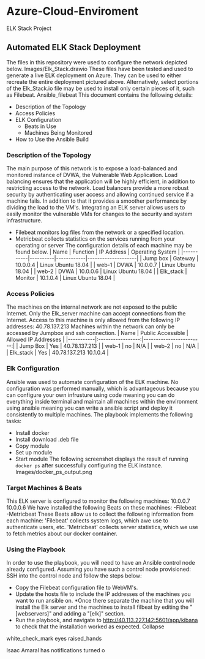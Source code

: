 # Azure-Cloud-Enviroment
ELK Stack Project
## Automated ELK Stack Deployment
The files in this repository were used to configure the network depicted below.
Images/Elk_Stack.drawio
These files have been tested and used to generate a live ELK deployment on Azure. They can be used to either recreate the entire deployment pictured above. Alternatively, select portions of the Elk_Stack.io file may be used to install only certain pieces of it, such as Filebeat.
Ansible_filebeat
This document contains the following details:
- Description of the Topology
- Access Policies
- ELK Configuration
  - Beats in Use
  - Machines Being Monitored
- How to Use the Ansible Build
### Description of the Topology
The main purpose of this network is to expose a load-balanced and monitored instance of DVWA, the Vulnerable Web Application.
Load balancing ensures that the application will be highly efficient, in addition to restricting access to the network.
Load balancers provide a more robust security by authenticating user access and allowing continued service if a machine fails. In addition to that it provides a smoother performance by dividing the load to the VM's.
Integrating an ELK server allows users to easily monitor the vulnerable VMs for changes to the security and system infrastructure.
- Filebeat monitors log files from the network or a specified location. 
- Metricbeat collects statistics on the services running from your operating or server
The configuration details of each machine may be found below.
| Name      | Function | IP Address | Operating System   |
|-----------|----------|------------|--------------------|
| Jump box  | Gateway  | 10.0.0.4   | Linux Ubuntu 18.04 |
| web-1     | DVWA     | 10.0.0.7   | Linux Ubuntu 18.04 |
| web-2     | DVWA     | 10.0.0.6   | Linux Ubuntu 18.04 |
| Elk_stack | Monitor  | 10.1.0.4   | Linux Ubuntu 18.04 |
### Access Policies
The machines on the internal network are not exposed to the public Internet. 
Only the Elk_server machine can accept connections from the Internet. Access to this machine is only allowed from the following IP addresses:
40.78.137.213
Machines within the network can only be accessed by Jumpbox and ssh connection.
| Name      | Public Accessible |   Allowed IP Addresses  |
|-----------|:-----------------:|------------------------:|
| Jump Box  |        Yes        |       40.78.137.213     |
| web-1     |        no         |           N/A           |
| web-2     |        no         |           N/A           |
| Elk_stack |        Yes        | 40.78.137.213  10.1.0.4 |
### Elk Configuration
Ansible was used to automate configuration of the ELK machine. No configuration was performed manually, which is advantageous because you can configure your own infrusture using code meaning you can do everything inside terminal and maintain all machines within the environment using ansible meaning you can write a ansible script and deploy it consistently to multiple machines.
The playbook implements the following tasks:
- Install docker 
- Install download .deb file
- Copy module
- Set up module 
- Start module
The following screenshot displays the result of running `docker ps` after successfully configuring the ELK instance.
Images/docker_ps_output.png
### Target Machines & Beats
This ELK server is configured to monitor the following machines:
10.0.0.7
10.0.0.6
We have installed the following Beats on these machines:
-Filebeat
-Metricbeat
These Beats allow us to collect the following information from each machine:
  'Filebeat' collects system logs, which awe use to authenticate users, etc. 'Metricbeat' collects server statistics, which we use to fetch metrics about our docker container. 
### Using the Playbook
In order to use the playbook, you will need to have an Ansible control node already configured. Assuming you have such a control node provisioned: 
SSH into the control node and follow the steps below:
- Copy the Filebeat configuration file to WebVM's.
- Update the hosts file to include the IP addresses of the machines you want to run ansible on.
    *Once there separate the machine that you will install the Elk server and the machines to install filbeat by editing the "[webservers]" and adding a "[elk]" section. 
- Run the playbook, and navigate to http://40.113.227.142:5601/app/kibana to check that the installation worked as expected.
Collapse



white_check_mark
eyes
raised_hands





Isaac Amaral has notifications turned o
